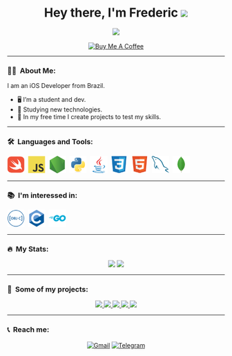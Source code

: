 <h1 align="center">Hey there, I'm Frederic <img src="https://media.giphy.com/media/hvRJCLFzcasrR4ia7z/giphy.gif" width="40"></h1>

<p align="center">
  <img src="https://github.com/FredericXS/FredericXS/assets/100254007/275f1b45-06f5-479a-b28d-93ab3c9af627" width="500" />
</p>

<p align="center">
  <a href="https://www.buymeacoffee.com/xsfrederic" target="_blank"><img src="https://cdn.buymeacoffee.com/buttons/default-orange.png" alt="Buy Me A Coffee" height="41" width="174"></a>
</p>

---

### :man_technologist: &nbsp;About Me: 
I am an iOS Developer from Brazil.

- 🖥️ I’m a student and dev.
- 📖 Studying new technologies.
- 🔭 In my free time I create projects to test my skills.

---

### 🛠 &nbsp;Languages and Tools:

<p>
  <img src="https://github.com/devicons/devicon/blob/master/icons/swift/swift-original.svg" title="Swift" alt="Swift" width="40" height="40"/>&nbsp;
  <img src="https://github.com/devicons/devicon/blob/master/icons/javascript/javascript-original.svg" title="JavaScript" alt="JavaScript" width="40" height="40"/>&nbsp;
  <img src="https://github.com/devicons/devicon/blob/master/icons/nodejs/nodejs-original.svg" title="NodeJs" alt="NodeJs" width="40" height="40"/>&nbsp;
  <img src="https://github.com/devicons/devicon/blob/master/icons/python/python-original.svg" title="Python" alt="Python" width="40" height="40"/>&nbsp;
  <img src="https://github.com/devicons/devicon/blob/master/icons/java/java-original.svg" title="Java" alt="Java " width="40" height="40"/>&nbsp;
  <img src="https://github.com/devicons/devicon/blob/master/icons/css3/css3-original.svg"  title="CSS3" alt="CSS" width="40" height="40"/>&nbsp;
  <img src="https://github.com/devicons/devicon/blob/master/icons/html5/html5-original.svg" title="HTML5" alt="HTML" width="40" height="40"/>&nbsp;
  <img src="https://github.com/devicons/devicon/blob/master/icons/mysql/mysql-original.svg" title="MySQL"  alt="MySQL" width="40" height="40"/>&nbsp;
  <img src="https://github.com/devicons/devicon/blob/master/icons/mongodb/mongodb-original.svg" title="MongoDB" alt="MongoDB" width="40" height="40"/>&nbsp;
</p>

---

### 📚 &nbsp;I'm interessed in:
<p>
  <img src="https://github.com/devicons/devicon/blob/master/icons/objectivec/objectivec-plain.svg" title="Objective-C" alt="Objective-C" width="40" height="40"/>&nbsp;
  <img src="https://github.com/devicons/devicon/blob/master/icons/c/c-original.svg" title="C" alt="C" width="40" height="40"/>&nbsp;
  <img src="https://github.com/devicons/devicon/blob/master/icons/go/go-original-wordmark.svg" title="Go" alt="Go" width="40" height="40"/>&nbsp;
</p>

---

### 🔥 &nbsp;My Stats:
<div align="center">
  <img height="180em" src="https://github-readme-stats.vercel.app/api?username=FredericXS&show_icons=true&theme=tokyonight"/>
  <img height="180em" src="https://github-readme-stats.vercel.app/api/top-langs/?username=FredericXS&layout=compact&theme=tokyonight"/>
</div>

---

### 🚀 &nbsp;Some of my projects:
<div align="center">
  <a href="https://github.com/FredericXS/PokedexApp">
    <img height=100 src="https://github-readme-stats.vercel.app/api/pin/?username=FredericXS&repo=PokedexApp&theme=gotham"/>
  </a>
  <a href="https://github.com/FredericXS/PyGame">
    <img height=100 src="https://github-readme-stats.vercel.app/api/pin/?username=FredericXS&repo=PyGame&theme=gotham"/>
  </a>
  <a href="https://github.com/FredericXS/TicTacToe">
    <img height=100 src="https://github-readme-stats.vercel.app/api/pin/?username=FredericXS&repo=TicTacToe&theme=gotham"/>
  </a>
  <a href="https://github.com/FredericXS/IPABuilderTool">
    <img height=100 src="https://github-readme-stats.vercel.app/api/pin/?username=FredericXS&repo=IPABuilderTool&theme=gotham"/>
  </a>
  <a href="https://github.com/FredericXS/TikTok-Downloader">
    <img height=100 src="https://github-readme-stats.vercel.app/api/pin/?username=FredericXS&repo=TikTok-Downloader&theme=gotham"/>
  </a>
</div>

---

### 📞 &nbsp;Reach me:
<div align="center">
  <a href="https://xsfrederic" target="_blank"><img align="center"
     src="https://img.shields.io/badge/twitter-%231DA1F2.svg?style=for-the-badge&logo=Twitter&logoColor=white"
     alt="Gmail" height="30"/></a>
  <a href="https://t.me/aafffxs" target="_blank"><img align="center"
     src="https://img.shields.io/badge/telegram-blue.svg?style=for-the-badge&logo=telegram&logoColor=white"
     alt="Telegram" height="30"/></a>
</div>
